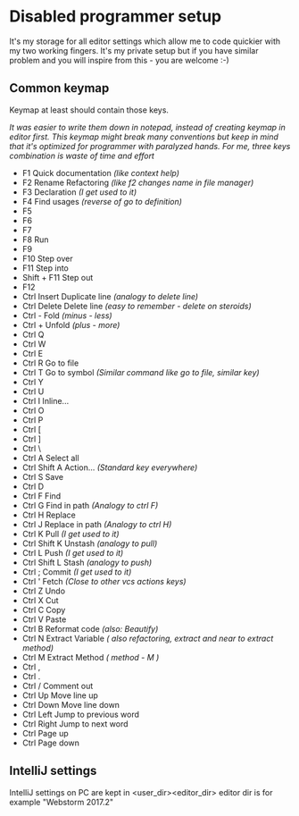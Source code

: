 # Disabled programmer setup
It's my storage for all editor settings which allow me to code quickier with my two working fingers.
It's my private setup but if you have similar problem and you will inspire from this - you are welcome :-)

## Common keymap
Keymap at least should contain those keys. 

*It was easier to write them down in notepad, instead of creating keymap in editor first. This keymap might break many conventions
but keep in mind that it's optimized for programmer with paralyzed hands. For me, three keys combination is waste of time and effort*

 * F1               Quick documentation *(like context help)*
 * F2               Rename Refactoring *(like f2 changes name in file manager)*
 * F3               Declaration *(I get used to it)*
 * F4               Find usages *(reverse of go to definition)*
 * F5               
 * F6
 * F7
 * F8               Run
 * F9
 * F10              Step over
 * F11              Step into
 * Shift + F11      Step out
 * F12
 * Ctrl Insert      Duplicate line *(analogy to delete line)*
 * Ctrl Delete      Delete line *(easy to remember - delete on steroids)*
 * Ctrl -           Fold *(minus - less)*
 * Ctrl +           Unfold *(plus - more)*
 * Ctrl Q           
 * Ctrl W
 * Ctrl E
 * Ctrl R           Go to file
 * Ctrl T           Go to symbol *(Similar command like go to file, similar key)*
 * Ctrl Y
 * Ctrl U
 * Ctrl I           Inline...
 * Ctrl O
 * Ctrl P
 * Ctrl \[
 * Ctrl \]
 * Ctrl \\          
 * Ctrl A           Select all
 * Ctrl Shift A     Action... *(Standard key everywhere)*
 * Ctrl S           Save
 * Ctrl D           
 * Ctrl F           Find 
 * Ctrl G           Find in path *(Analogy to ctrl F)*
 * Ctrl H           Replace
 * Ctrl J           Replace in path *(Analogy to ctrl H)*
 * Ctrl K           Pull *(I get used to it)*
 * Ctrl Shift K     Unstash *(analogy to pull)*
 * Ctrl L           Push *(I get used to it)*
 * Ctrl Shift L     Stash *(analogy to push)*
 * Ctrl ;           Commit *(I get used to it)*
 * Ctrl '           Fetch *(Close to other vcs actions keys)*
 * Ctrl Z           Undo
 * Ctrl X           Cut
 * Ctrl C           Copy
 * Ctrl V           Paste
 * Ctrl B           Reformat code *(also: Beautify)*
 * Ctrl N           Extract Variable *( also refactoring, extract and near to extract method)*
 * Ctrl M           Extract Method *( method - M )*
 * Ctrl ,
 * Ctrl .
 * Ctrl /           Comment out
 * Ctrl Up          Move line up
 * Ctrl Down        Move line down
 * Ctrl Left        Jump to previous word
 * Ctrl Right       Jump to next word
 * Ctrl Page up
 * Ctrl Page down

## IntelliJ settings
IntelliJ settings on PC are kept in <user_dir>\<editor_dir>
editor dir is for example "Webstorm 2017.2"

